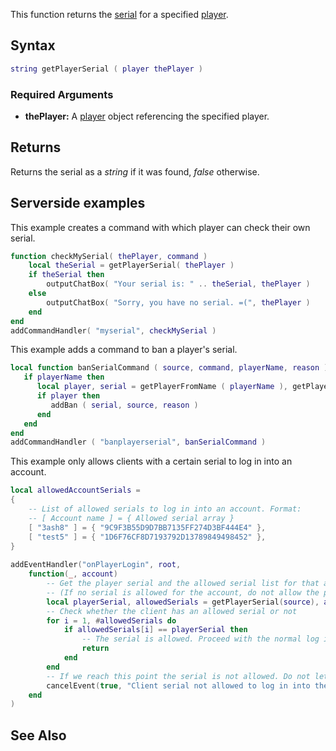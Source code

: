 This function returns the [serial](/docs/serial.md "wikilink") for a specified [player](/player.md "wikilink").

Syntax
------

``` lua
string getPlayerSerial ( player thePlayer )
```

### Required Arguments

-   **thePlayer:** A [player](/docs/player.md "wikilink") object referencing the specified player.

Returns
-------

Returns the serial as a *string* if it was found, *false* otherwise.

Serverside examples
-------------------

This example creates a command with which player can check their own serial.

``` lua
function checkMySerial( thePlayer, command )
    local theSerial = getPlayerSerial( thePlayer )
    if theSerial then
        outputChatBox( "Your serial is: " .. theSerial, thePlayer )
    else
        outputChatBox( "Sorry, you have no serial. =(", thePlayer )
    end
end
addCommandHandler( "myserial", checkMySerial )
```

This example adds a command to ban a player's serial.

``` lua
local function banSerialCommand ( source, command, playerName, reason )
   if playerName then
      local player, serial = getPlayerFromName ( playerName ), getPlayerSerial ( playerName )
      if player then
         addBan ( serial, source, reason )
      end
   end
end
addCommandHandler ( "banplayerserial", banSerialCommand )
```

This example only allows clients with a certain serial to log in into an account.

``` lua
local allowedAccountSerials = 
{
    -- List of allowed serials to log in into an account. Format:
    -- [ Account name ] = { Allowed serial array }
    [ "3ash8" ] = { "9C9F3B55D9D7BB7135FF274D3BF444E4" },
    [ "test5" ] = { "1D6F76CF8D7193792D13789849498452" },
}
 
addEventHandler("onPlayerLogin", root,
    function(_, account)
        -- Get the player serial and the allowed serial list for that account
        -- (If no serial is allowed for the account, do not allow the player to log in as a safety measure)
        local playerSerial, allowedSerials = getPlayerSerial(source), allowedAccountSerials[getAccountName(account)] or ""
        -- Check whether the client has an allowed serial or not
        for i = 1, #allowedSerials do
            if allowedSerials[i] == playerSerial then
                -- The serial is allowed. Proceed with the normal log in proccess
                return
            end
        end
        -- If we reach this point the serial is not allowed. Do not let the player log in
        cancelEvent(true, "Client serial not allowed to log in into the account")
    end
)
```

See Also
--------
